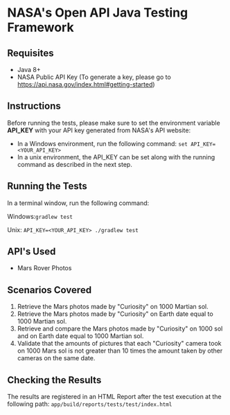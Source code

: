 # NASA's Open API Java Testing Framework

## Requisites
* Java 8+
* NASA Public API Key (To generate a key, please go to https://api.nasa.gov/index.html#getting-started)

## Instructions

Before running the tests, please make sure to set the environment variable **API_KEY** with your API key generated from NASA's API website:

* In a Windows environment, run the following command: ```set API_KEY=<YOUR_API_KEY>```
* In a unix environment, the API_KEY can be set along with the running command as described in the next step.

## Running the Tests

In a terminal window, run the following command:

Windows:```gradlew test ```

Unix: ```API_KEY=<YOUR_API_KEY> ./gradlew test```

## API's Used

* Mars Rover Photos

## Scenarios Covered

1. Retrieve the Mars photos made by "Curiosity" on 1000 Martian sol.
2. Retrieve the Mars photos made by "Curiosity" on Earth date equal to 1000 Martian sol.
3. Retrieve and compare the Mars photos made by "Curiosity" on 1000 sol and on Earth date equal to 1000 Martian sol.
4. Validate that the amounts of pictures that each "Curiosity" camera took on 1000 Mars sol is not greater than 10 times the amount taken by other cameras on the same date.

## Checking the Results

The results are registered in an HTML Report after the test execution at the following path: ```app/build/reports/tests/test/index.html```


